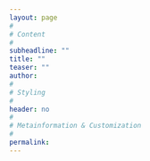 ```yaml
---
layout: page
#
# Content
#
subheadline: ""
title: ""
teaser: ""
author:
#
# Styling
#
header: no
#
# Metainformation & Customization
#
permalink:
---
```

